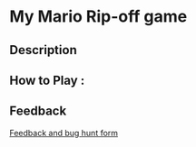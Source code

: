 # My Mario Rip-off game

## Description

## How to Play :
[](my_game.exe)
## Feedback
[Feedback and bug hunt form](https://docs.google.com/forms/d/e/1FAIpQLSdNQKSth1CNulppnU2mnryyt3h9JeF_tgfSnkPho1pQr-jkLQ/viewform?usp=sf_link)
